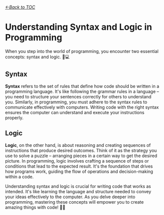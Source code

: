 *[&larr;Back to TOC](0_TOC.md)*

# Understanding Syntax and Logic in Programming

When you step into the world of programming, you encounter two essential concepts: syntax and logic. 🤔💻

## Syntax

**Syntax** refers to the set of rules that define how code should be written in a programming language. It's like following the grammar rules in a language – you need to structure your sentences correctly for others to understand you. Similarly, in programming, you must adhere to the syntax rules to communicate effectively with computers. Writing code with the right syntax ensures the computer can understand and execute your instructions properly.

## Logic

**Logic**, on the other hand, is about reasoning and creating sequences of instructions that produce desired outcomes. Think of it as the strategy you use to solve a puzzle – arranging pieces in a certain way to get the desired picture. In programming, logic involves crafting a sequence of steps or conditions that lead to the expected result. It's the foundation that drives how programs work, guiding the flow of operations and decision-making within a code.

Understanding syntax and logic is crucial for writing code that works as intended. It's like learning the language and structure needed to convey your ideas effectively to the computer. As you delve deeper into programming, mastering these concepts will empower you to create amazing things with code! 🚀✨
